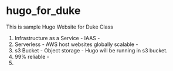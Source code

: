 # hugo_for_duke
This is sample Hugo Website for Duke Class

1. Infrastructure as a Service - IAAS - 
2. Serverless - AWS host websites globally scalable - 
3. s3 Bucket - Object storage - Hugo will be running in s3 bucket. 
4. 99% reliable - 
5. 

